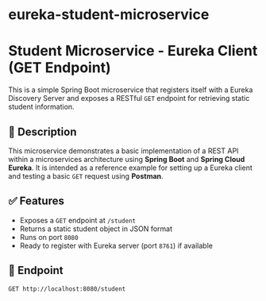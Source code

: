 # eureka-student-microservice


# Student Microservice - Eureka Client (GET Endpoint)

This is a simple Spring Boot microservice that registers itself with a Eureka Discovery Server and exposes a RESTful `GET` endpoint for retrieving static student information.

## 📌 Description

This microservice demonstrates a basic implementation of a REST API within a microservices architecture using **Spring Boot** and **Spring Cloud Eureka**. It is intended as a reference example for setting up a Eureka client and testing a basic `GET` request using **Postman**.

## ✅ Features

- Exposes a `GET` endpoint at `/student`
- Returns a static student object in JSON format
- Runs on port `8080`
- Ready to register with Eureka server (port `8761`) if available

## 🔗 Endpoint

```http
GET http://localhost:8080/student
